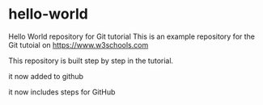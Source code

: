 # hello-world
Hello World repository for Git tutorial
This is an example repository for the Git tutoial on https://www.w3schools.com

This repository is built step by step in the tutorial.

it now added to github

it now includes steps for GitHub
